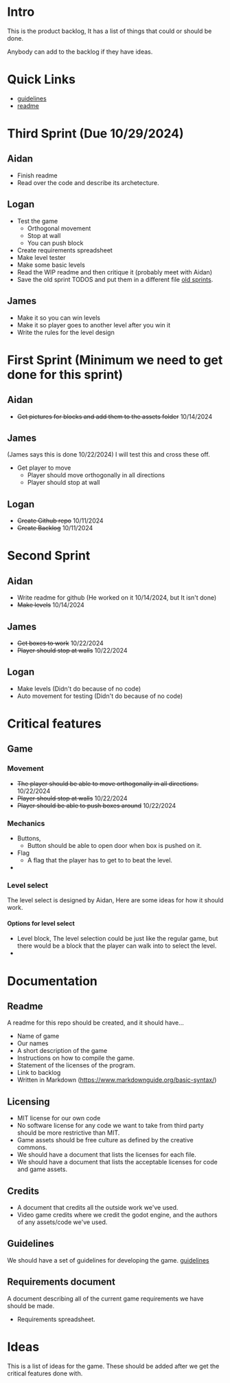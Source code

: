 # Intro
This is the product backlog, It has a list of things that could or
should be done. 

Anybody can add to the backlog if they have ideas. 

# Quick Links  
- [guidelines](guidelines.md)
- [readme](../readme.md)

# Third Sprint (Due 10/29/2024)
## Aidan 
- Finish readme
- Read over the code and describe its archetecture. 

## Logan
- Test the game
  - Orthogonal movement
  - Stop at wall
  - You can push block
- Create requirements spreadsheet
- Make level tester
- Make some basic levels
- Read the WIP readme and then critique it (probably meet with Aidan)
- Save the old sprint TODOS and put them in a different file [old sprints](old_sprints.md). 

## James
- Make it so you can win levels
- Make it so player goes to another level after you win it
- Write the rules for the level design

# First Sprint (Minimum we need to get done for this sprint)
## Aidan
- ~~Get pictures for blocks and add them to the assets folder~~ 10/14/2024

## James
(James says this is done 10/22/2024)  I will test this and cross these off. 
- Get player to move
  - Player should move orthogonally in all directions
  - Player should stop at wall 
## Logan 
- ~~Create Github repo~~ 10/11/2024
- ~~Create Backlog~~ 10/11/2024

# Second Sprint
## Aidan
- Write readme for github (He worked on it 10/14/2024, but It isn't done) 
- ~~Make levels~~ 10/14/2024

## James 
- ~~Get boxes to work~~ 10/22/2024
- ~~Player should stop at walls~~ 10/22/2024

## Logan 
- Make levels (Didn't do because of no code)
- Auto movement for testing (Didn't do because of no code)


# Critical features
## Game
### Movement 
- ~~The player should be able to move orthogonally in all directions.~~ 10/22/2024
- ~~Player should stop at walls~~ 10/22/2024
- ~~Player should be able to push boxes around~~ 10/22/2024

### Mechanics 
- Buttons, 
  - Button should be able to open door when box is pushed on it.
- Flag 
  - A flag that the player has to get to to beat the level. 
- 

### Level select

The level select is designed by Aidan, Here are some ideas for how it
should work.

#### Options for level select
- Level block, The level selection could be just like the regular
  game, but there would be a block that the player can walk into to
  select the level.
- 

# Documentation
## Readme
A readme for this repo should be created, and it should have...
- Name of game
- Our names
- A short description of the game
- Instructions on how to compile the game. 
- Statement of the licenses of the program.
- Link to backlog
- Written in Markdown (https://www.markdownguide.org/basic-syntax/)

## Licensing 
- MIT license for our own code
- No software license for any code we want to take from third party should be more
  restrictive than MIT.
- Game assets should be free culture as defined by the creative
  commons. 
- We should have a document that lists the licenses for each file.
- We should have a document that lists the acceptable licenses for
  code and game assets. 

## Credits
- A document that credits all the outside work we've used.
- Video game credits where we credit the godot engine, and the authors
  of any assets/code we've used.

## Guidelines
We should have a set of guidelines for developing the game. 
[guidelines](guidelines.md)

## Requirements document
A document describing all of the current game requirements we have
should be made.

- Requirements spreadsheet.

# Ideas
This is a list of ideas for the game. These should be added after we
get the critical features done with. 


